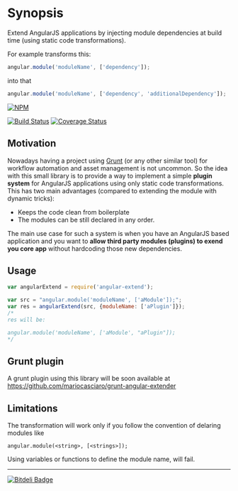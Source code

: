 # Synopsis

Extend AngularJS applications by injecting module dependencies  at build time (using static code transformations).

For example transforms this:
```javascript
angular.module('moduleName', ['dependency']);
```

into that

```javascript
angular.module('moduleName', ['dependency', 'additionalDependency']);
```

[![NPM](https://nodei.co/npm/angular-extender.png?downloads=true)](https://nodei.co/npm/angular-extender/)

[![Build Status](https://travis-ci.org/mariocasciaro/angular-extender.png)](https://travis-ci.org/mariocasciaro/angular-extender)
[![Coverage Status](https://coveralls.io/repos/mariocasciaro/angular-extender/badge.png)](https://coveralls.io/r/mariocasciaro/angular-extender)

## Motivation

Nowadays having a project using [Grunt](http://gruntjs.com/) (or any other similar tool) for workflow automation and asset management is not uncommon. So the idea with this small library is to provide a way to implement a simple **plugin system** for AngularJS applications using only static code transformations. This has two main advantages (compared to extending the module with dynamic tricks):
* Keeps the code clean from boilerplate
* The modules can be still declared in any order.

The main use case for such a system is when you have an AngularJS based application and you want to **allow third party modules (plugins) to exend you core app** without hardcoding those new dependencies. 

## Usage

```javascript
var angularExtend = require('angular-extend');

var src = "angular.module('moduleName', ['aModule']);";
var res = angularExtend(src, {moduleName: ['aPlugin']});
/*
res will be:

angular.module('moduleName', ['aModule', "aPlugin"]);
*/
```

## Grunt plugin

A grunt plugin using this library will be soon available at https://github.com/mariocasciaro/grunt-angular-extender

## Limitations

The transformation will work only if you follow the convention of delaring modules like
```
angular.module(<string>, [<strings>]);
```
Using variables or functions to define the module name, will fail.

-----

[![Bitdeli Badge](https://d2weczhvl823v0.cloudfront.net/mariocasciaro/angular-extender/trend.png)](https://bitdeli.com/free "Bitdeli Badge")